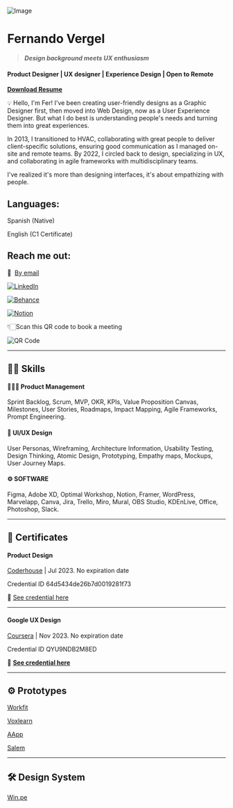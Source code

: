 ![Image](https://www.nemgf.com/wp-content/uploads/2024/03/301059274_10158554540452397_8757439669546729388_n-1.png)

<h1>Fernando Vergel</h1>

> ***Design background meets UX enthusiasm***

<h4>Product Designer | UX designer | Experience Design | Open to Remote</h4>

**[Download Resume](https://drive.google.com/file/d/1H-ADzLiYf-_N1u2GAZkVF3cTTdsOu9he/view?usp=sharing)**

💡 Hello, I'm Fer! I've been creating user-friendly designs as a Graphic Designer first, then moved into Web Design, now as a User Experience Designer. But what I do best is understanding people's needs and turning them into great experiences.


In 2013, I transitioned to HVAC, collaborating with great people to deliver client-specific solutions, ensuring good communication as I managed on-site and remote teams. By 2022, I circled back to design, specializing in UX, and collaborating in agile frameworks with multidisciplinary teams.

I've realized it's more than designing interfaces, it's about empathizing with people.

<h2>Languages:</h2>

Spanish (Native)

English (C1 Certificate)


<h2>Reach me out:</h2>

📩  [By email](mailto:fernandovergel@gmail.com) 

[![LinkedIn](https://img.shields.io/badge/LinkedIn-0077B5?style=for-the-badge&logo=linkedin&logoColor=white)](https://www.linkedin.com/in/fernandovergel/) 

[![Behance](https://img.shields.io/badge/Behance-0054F7?style=for-the-badge&logo=behance&logoColor=white)](https://www.behance.net/fernandovergel) 

[![Notion](https://img.shields.io/badge/Portfolio-404040?style=for-the-badge&logo=notion&logoColor=white)](https://nemgf.notion.site/Fernando-Vergel-47d3f9dee2ab419aba7d9d1a186f686d)

👇🏻Scan this QR code to book a meeting 

![QR Code](https://nemgf.notion.site/image/https%3A%2F%2Fprod-files-secure.s3.us-west-2.amazonaws.com%2F455450fc-983e-4ddc-a5ba-7dcc085fbc46%2F2b1fa9c0-03f3-4a35-80cc-13bf5249738d%2FUntitled.png?table=block&id=66c803e1-4b47-4cb8-9d21-ebd5dc66c57f&spaceId=455450fc-983e-4ddc-a5ba-7dcc085fbc46&width=220&userId=&cache=v2)

---

<h2>💪🏻 Skills</h2>

<h4>👩🏻‍💻 Product Management</h4>

Sprint Backlog, Scrum, MVP, OKR, KPIs, Value Proposition Canvas, Milestones, User Stories, Roadmaps, Impact Mapping, Agile Frameworks, Prompt Engineering.


<h4>🎨 UI/UX Design</h4>

User Personas, Wireframing, Architecture Information, Usability Testing, Design Thinking, Atomic Design, Prototyping, Empathy maps, Mockups, User Journey Maps.


<h4>⚙️ SOFTWARE</h4>

Figma, Adobe XD, Optimal Workshop, Notion, Framer, WordPress, Marvelapp, Canva, Jira, Trello, Miro, Mural, OBS Studio, KDEnLive, Office, Photoshop, Slack.


---

<h2>🏅 Certificates</h2>

<h4>Product Design</h4>

[Coderhouse](https://www.coderhouse.com.pe/certificados/64d5434de26b7d0019281f73?lang=en) | Jul 2023. No expiration date

Credential ID 64d5434de26b7d0019281f73

🔗 [](https://www.interaction-design.org/andrea-monsalve/certificate/course/b3d69cd0-a18b-42b4-9707-f53cc1826b5d)[See credential here](https://www.coderhouse.com.pe/certificados/64d5434de26b7d0019281f73?lang=en)

---

<h4>Google UX Design</h4>

[Coursera](https://www.coursera.org/account/accomplishments/verify/UZ33CT3P7NU9) | Nov 2023. No expiration date

Credential ID QYU9NDB2M8ED

🔗 [](https://www.interaction-design.org/andrea-monsalve/certificate/course/b3d69cd0-a18b-42b4-9707-f53cc1826b5d)**[See credential here](https://www.coursera.org/account/accomplishments/professional-cert/QYU9NDB2M8ED)**

---

<h2>⚙ Prototypes</h2>

[Workfit](https://www.notion.so/Workfit-67a1a6f3d4d14e77819b72c62edc3bf3?pvs=21)

[Voxlearn](https://www.notion.so/Voxlearn-628fa4f25a824486b9030efd109c6561?pvs=21)

[AApp](https://www.notion.so/AApp-bb3256f4d7324f029b07d932e16c484f?pvs=21)

[Salem](https://www.notion.so/Salem-67896792888a4ed8a55ebc48e51802d9?pvs=21)

---

<h2>🛠 Design System</h2>


[Win.pe](https://www.notion.so/Win-pe-49021cab019f4928897715db6c877166?pvs=21)
